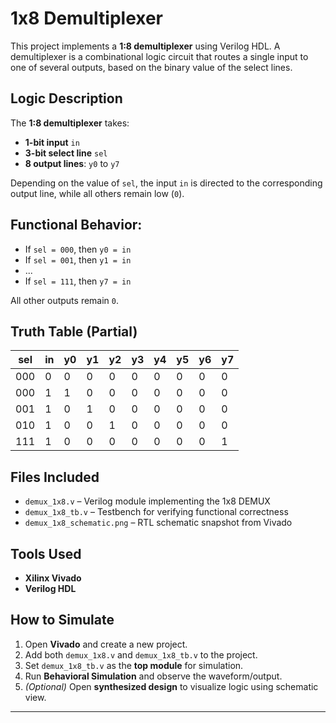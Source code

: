 # 1x8 Demultiplexer

This project implements a **1:8 demultiplexer** using Verilog HDL. A demultiplexer is a combinational logic circuit that routes a single input to one of several outputs, based on the binary value of the select lines.

## Logic Description

The **1:8 demultiplexer** takes:
- **1-bit input** `in`
- **3-bit select line** `sel`
- **8 output lines**: `y0` to `y7`

Depending on the value of `sel`, the input `in` is directed to the corresponding output line, while all others remain low (`0`).

## Functional Behavior:

- If `sel = 000`, then `y0 = in`
- If `sel = 001`, then `y1 = in`
- ...
- If `sel = 111`, then `y7 = in`

All other outputs remain `0`.

## Truth Table (Partial)

| sel   | in | y0 | y1 | y2 | y3 | y4 | y5 | y6 | y7 |
|--------|----|----|----|----|----|----|----|----|----|
| 000    |  0 |  0 |  0 |  0 |  0 |  0 |  0 |  0 |  0 |
| 000    |  1 |  1 |  0 |  0 |  0 |  0 |  0 |  0 |  0 |
| 001    |  1 |  0 |  1 |  0 |  0 |  0 |  0 |  0 |  0 |
| 010    |  1 |  0 |  0 |  1 |  0 |  0 |  0 |  0 |  0 |
| 111    |  1 |  0 |  0 |  0 |  0 |  0 |  0 |  0 |  1 |

## Files Included

- `demux_1x8.v` – Verilog module implementing the 1x8 DEMUX
- `demux_1x8_tb.v` – Testbench for verifying functional correctness
- `demux_1x8_schematic.png` – RTL schematic snapshot from Vivado

## Tools Used

- **Xilinx Vivado**
- **Verilog HDL**

## How to Simulate

1. Open **Vivado** and create a new project.
2. Add both `demux_1x8.v` and `demux_1x8_tb.v` to the project.
3. Set `demux_1x8_tb.v` as the **top module** for simulation.
4. Run **Behavioral Simulation** and observe the waveform/output.
5. *(Optional)* Open **synthesized design** to visualize logic using schematic view.
---
